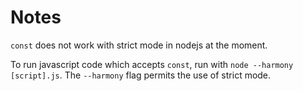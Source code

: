 # Notes

`const` does not work with strict mode in nodejs at the moment.

To run javascript code which accepts `const`, run with `node --harmony [script].js`.  The `--harmony` flag permits the use of strict mode.
